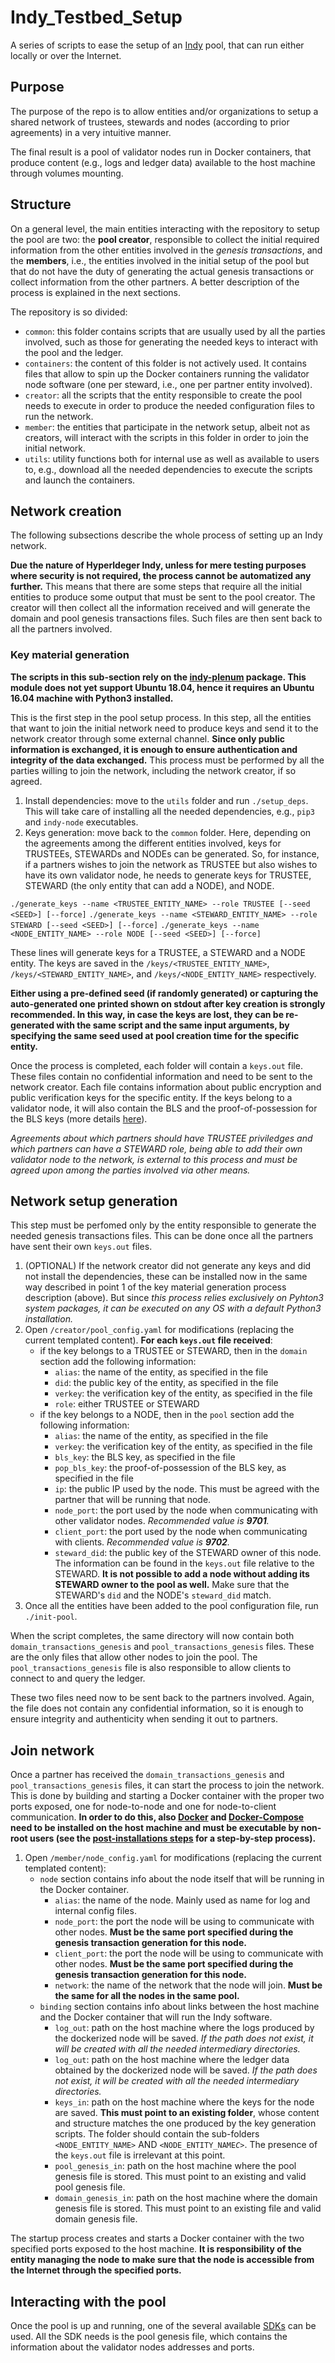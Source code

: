 # Indy_Testbed_Setup

A series of scripts to ease the setup of an [Indy](https://www.hyperledger.org/projects/hyperledger-indy) pool, that can run either locally or over the Internet.

## Purpose

The purpose of the repo is to allow entities and/or organizations to setup a shared network of trustees, stewards and nodes (according to prior agreements) in a very intuitive manner.

The final result is a pool of validator nodes run in Docker containers, that produce content (e.g., logs and ledger data) available to the host machine through volumes mounting.

## Structure

On a general level, the main entities interacting with the repository to setup the pool are two: the **pool creator**, responsible to collect the initial required information from the other entities involved in the _genesis transactions_, and the **members**, i.e., the entities involved in the initial setup of the pool but that do not have the duty of generating the actual genesis transactions or collect information from the other partners. A better description of the process is explained in the next sections.

The repository is so divided:

- `common`: this folder contains scripts that are usually used by all the parties involved, such as those for generating the needed keys to interact with the pool and the ledger.
- `containers`: the content of this folder is not actively used. It contains files that allow to spin up the Docker containers running the validator node software (one per steward, i.e., one per partner entity involved).
- `creator`: all the scripts that the entity responsible to create the pool needs to execute in order to produce the needed configuration files to run the network.
- `member`: the entities that participate in the network setup, albeit not as creators, will interact with the scripts in this folder in order to join the initial network.
- `utils`: utility functions both for internal use as well as available to users to, e.g., download all the needed dependencies to execute the scripts and launch the containers.

## Network creation

The following subsections describe the whole process of setting up an Indy network.

**Due the nature of Hyperldeger Indy, unless for mere testing purposes where security is not required, the process cannot be automatized any further.** This means that there are some steps that require all the initial entities to produce some output that must be sent to the pool creator. The creator will then collect all the information received and will generate the domain and pool genesis transactions files. Such files are then sent back to all the partners involved.

### Key material generation

**The scripts in this sub-section rely on the [indy-plenum](https://github.com/hyperledger/indy-plenum) package. This module does not yet support Ubuntu 18.04, hence it requires an Ubuntu 16.04 machine with Python3 installed.**

This is the first step in the pool setup process. In this step, all the entities that want to join the initial network need to produce keys and send it to the network creator through some external channel. **Since only public information is exchanged, it is enough to ensure authentication and integrity of the data exchanged.** This process must be performed by all the parties willing to join the network, including the network creator, if so agreed.

1. Install dependencies: move to the `utils` folder and run `./setup_deps`. This will take care of installing all the needed dependencies, e.g., `pip3` and `indy-node` executables.
2. Keys generation: move back to the `common` folder. Here, depending on the agreements among the different entities involved, keys for TRUSTEEs, STEWARDs and NODEs can be generated. So, for instance, if a partners wishes to join the network as TRUSTEE but also wishes to have its own validator node, he needs to generate keys for TRUSTEE, STEWARD (the only entity that can add a NODE), and NODE.

`./generate_keys --name <TRUSTEE_ENTITY_NAME> --role TRUSTEE [--seed <SEED>] [--force]`
`./generate_keys --name <STEWARD_ENTITY_NAME> --role STEWARD [--seed <SEED>] [--force]`
`./generate_keys --name <NODE_ENTITY_NAME> --role NODE [--seed <SEED>] [--force]`

These lines will generate keys for a TRUSTEE, a STEWARD and a NODE entity. The keys are saved in the `/keys/<TRUSTEE_ENTITY_NAME>`, `/keys/<STEWARD_ENTITY_NAME>`, and `/keys/<NODE_ENTITY_NAME>` respectively.

**Either using a pre-defined seed (if randomly generated) or capturing the auto-generated one printed shown on stdout after key creation is strongly recommended. In this way, in case the keys are lost, they can be re-generated with the same script and the same input arguments, by specifying the same seed used at pool creation time for the specific entity.**

Once the process is completed, each folder will contain a `keys.out` file. These files contain no confidential information and need to be sent to the network creator. Each file contains information about public encryption and public verification keys for the specific entity. If the keys belong to a validator node, it will also contain the BLS and the proof-of-possession for the BLS keys (more details [here](https://en.wikipedia.org/wiki/Boneh%E2%80%93Lynn%E2%80%93Shacham)).

_Agreements about which partners should have TRUSTEE priviledges and which partners can have a STEWARD role, being able to add their own validator node to the network, is external to this process and must be agreed upon among the parties involved via other means._

## Network setup generation

This step must be perfomed only by the entity responsible to generate the needed genesis transactions files. This can be done once all the partners have sent their own `keys.out` files.

1. (OPTIONAL) If the network creator did not generate any keys and did not install the dependencies, these can be installed now in the same way described in point 1 of the key material generation process description (above). But since _this process relies exclusively on Pyhton3 system packages, it can be executed on any OS with a default Python3 installation._
2. Open `/creator/pool_config.yaml` for modifications (replacing the current templated content). **For each `keys.out` file received**:
    - if the key belongs to a TRUSTEE or STEWARD, then in the `domain` section add the following information:
        - `alias`: the name of the entity, as specified in the file
        - `did`: the public key of the entity, as specified in the file
        - `verkey`: the verification key of the entity, as specified in the file
        - `role`: either TRUSTEE or STEWARD
    - if the key belongs to a NODE, then in the `pool` section add the following information:
        - `alias`: the name of the entity, as specified in the file
        - `verkey`: the verification key of the entity, as specified in the file
        - `bls_key`: the BLS key, as specified in the file
        - `pop_bls_key`: the proof-of-possession of the BLS key, as specified in the file
        - `ip`: the public IP used by the node. This must be agreed with the partner that will be running that node.
        - `node_port`: the port used by the node when communicating with other validator nodes. _Recommended value is **9701**._
        - `client_port`: the port used by the node when communicating with clients. _Recommended value is **9702**._
        - `steward_did`: the public key of the STEWARD owner of this node. The information can be found in the `keys.out` file relative to the STEWARD. **It is not possible to add a node without adding its STEWARD owner to the pool as well.** Make sure that the STEWARD's `did` and the NODE's `steward_did` match.
3. Once all the entities have been added to the pool configuration file, run `./init-pool`.

When the script completes, the same directory will now contain both `domain_transactions_genesis` and `pool_transactions_genesis` files. These are the only files that allow other nodes to join the pool. The `pool_transactions_genesis` file is also responsible to allow clients to connect to and query the ledger.

These two files need now to be sent back to the partners involved. Again, the file does not contain any confidential information, so it is enough to ensure integrity and authenticity when sending it out to partners.

## Join network

Once a partner has received the `domain_transactions_genesis` and `pool_transactions_genesis` files, it can start the process to join the network. This is done by building and starting a Docker container with the proper two ports exposed, one for node-to-node and one for node-to-client communication. **In order to do this, also [Docker](https://docs.docker.com/install/linux/docker-ce/ubuntu/) and [Docker-Compose](https://docs.docker.com/compose/install/) need to be installed on the host machine and must be executable by non-root users (see the [post-installations steps](https://docs.docker.com/install/linux/linux-postinstall/) for a step-by-step process).**

1. Open `/member/node_config.yaml` for modifications (replacing the current templated content):
    - `node` section contains info about the node itself that will be running in the Docker container.
        - `alias`: the name of the node. Mainly used as name for log and internal config files.
        - `node_port`: the port the node will be using to communicate with other nodes. **Must be the same port specified during the genesis transaction generation for this node.**
        - `client_port`: the port the node will be using to communicate with other nodes. **Must be the same port specified during the genesis transaction generation for this node.**
        - `network`: the name of the network that the node will join. **Must be the same for all the nodes in the same pool.**
    - `binding` section contains info about links between the host machine and the Docker container that will run the Indy software.
        - `log_out`: path on the host machine where the logs produced by the dockerized node will be saved. _If the path does not exist, it will be created with all the needed intermediary directories._
        - `log_out`: path on the host machine where the ledger data obtained by the dockerized node will be saved. _If the path does not exist, it will be created with all the needed intermediary directories._
        - `keys_in`: path on the host machine where the keys for the node are saved. **This must point to an existing folder**, whose content and structure matches the one produced by the key generation scripts. The folder should contain the sub-folders `<NODE_ENTITY_NAME>` AND `<NODE_ENTITY_NAME`_`C`_`>`. The presence of the `keys.out` file is irrelevant at this point.
        - `pool_genesis_in`:  path on the host machine where the pool genesis file is 
        stored. This must point to an existing and valid pool genesis file.
        - `domain_genesis_in`:  path on the host machine where the domain genesis file is stored. This must point to an existing file and valid domain genesis file.

The startup process creates and starts a Docker container with the two specified ports exposed to the host machine. **It is responsibility of the entity managing the node to make sure that the node is accessible from the Internet through the specified ports.**

## Interacting with the pool

Once the pool is up and running, one of the several available [SDKs](https://github.com/hyperledger/indy-sdk) can be used. All the SDK needs is the pool genesis file, which contains the information about the validator nodes addresses and ports.